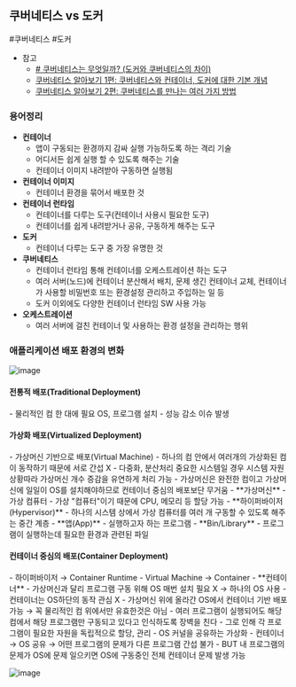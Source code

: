 
## 쿠버네티스 vs 도커
#쿠버네티스 #도커 
- 참고
	- [# 쿠버네티스는 무엇일까? (도커와 쿠버네티스의 차이)](https://velog.io/@yunuchoiii/%EC%BF%A0%EB%B2%84%EB%84%A4%ED%8B%B0%EC%8A%A4%EB%8A%94-%EB%AC%B4%EC%97%87%EC%9D%BC%EA%B9%8C-%EB%8F%84%EC%BB%A4%EC%99%80-%EC%BF%A0%EB%B2%84%EB%84%A4%ED%8B%B0%EC%8A%A4%EC%9D%98-%EC%B0%A8%EC%9D%B4)
	- [ 쿠버네티스 알아보기 1편: 쿠버네티스와 컨테이너, 도커에 대한 기본 개념](https://www.samsungsds.com/kr/insights/220222_kubernetes1.html)
	- [쿠버네티스 알아보기 2편: 쿠버네티스를 만나는 여러 가지 방법](https://www.samsungsds.com/kr/insights/kubernetes-2.html)

### 용어정리
- **컨테이너**
	- 앱이 구동되는 환경까지 감싸 실행 가능하도록 하는 격리 기술
	- 어디서든 쉽게 실행 할 수 있도록 해주는 기술
	- 컨테이너 이미지 내려받아 구동하면 실행됨
- **컨테이너 이미지**
	- 컨테이너 환경을 묶어서 배포한 것
- **컨테이너 런타임**
	- 컨테이너를 다루는 도구(컨테이너 사용시 필요한 도구)
	- 컨테이너를 쉽게 내려받거나 공유, 구동하게 해주는 도구
- **도커**
	- 컨테이너 다루는 도구 중 가장 유명한 것
- **쿠버네티스**
	- 컨테이너 런타임 통해 컨테이너를 오케스트레이션 하는 도구
	- 여러 서버(노드)에 컨테이너 분산해서 배치, 문제 생긴 컨테이너 교체, 컨테이너가 사용할 비밀번호 또는 환경설정 관리하고 주입하는 일 등
	- 도커 이외에도 다양한 컨테이너 런타임 SW 사용 가능
- **오케스트레이션**
	- 여러 서버에 걸친 컨테이너 및 사용하는 환경 설정을 관리하는 행위


### 애플리케이션 배포 환경의 변화
![image](https://github.com/ohohdmswl/TIL/assets/132552661/4b2acaca-76e0-4652-9750-07569dd0ac56)

<h4>전통적 배포(Traditional Deployment)</h4>
- 물리적인 컴 한 대에 필요 OS, 프로그램 설치
- 성능 감소 이슈 발생

<h4>가상화 배포(Virtualized Deployment)</h4>
- 가상머신 기반으로 배포(Virtual Machine)
- 하나의 컴 안에서 여러개의 가상화된 컴이 동작하기 때문에 서로 간섭 X
- 다중화, 분산처리 중요한 시스템일 경우 시스템 자원 상황따라 가상머신 개수 증감을 유연하게 처리 가능
- 가상머신은 완전한 컴이고 가상머신에 일일이 OS를 설치해야하므로 컨테이너 중심의 배포보단 무거움
-  **가상머신**
	- 가상 컴퓨터
	- 가상 "컴퓨터"이기 때문에 CPU, 메모리 등 할당 가능
- **하이퍼바이저(Hypervisor)**
	- 하나의 시스템 상에서 가상 컴퓨터를 여러 개 구동할 수 있도록 해주는 중간 계층
- **앱(App)**
	- 실행하고자 하는 프로그램
- **Bin/Library**
	- 프로그램이 실행하는데 필요한 환경과 관련된 파일

<h4>컨테이너 중심의 배포(Container Deployment)</h4>
- 하이퍼바이저 → Container Runtime
- Virtual Machine → Container
- **컨테이너**
	- 가상머신과 달리 프로그램 구동 위해 OS 매번 설치 필요 X → 하나의 OS 사용
- 컨테이너는 OS하단의 동작 관심 X
- 가상머신 위에 올라간 OS에서 컨테이너 기반 배포 가능 → 꼭 물리적인 컴 위에서만 유효한것은 아님
- 여러 프로그램이 실행되어도 해당 컴에서 해당 프로그램만 구동되고 있다고 인식하도록 장벽을 친다
- 그로 인해 각 프로그램이 필요한 자원을 독립적으로 할당, 관리
- OS 커널을 공유하는 가상화
- 컨테이너 → OS 공유 → 어떤 프로그램의 문제가 다른 프로그램 간섭 불가 
- BUT 내 프로그램의 문제가 OS에 문제 일으키면 OS에 구동중인 전체 컨테이너 문제 발생 가능

![image](https://github.com/ohohdmswl/TIL/assets/132552661/362cf260-39cb-47fe-92fb-604da07e04a7)



